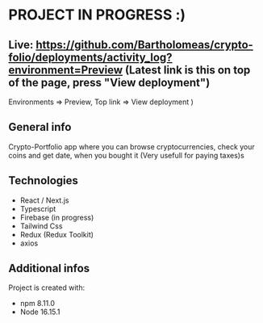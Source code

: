 # PROJECT IN PROGRESS :)

## Live: https://github.com/Bartholomeas/crypto-folio/deployments/activity_log?environment=Preview (Latest link is this on top of the page, press "View deployment")

Environments => Preview, Top link => View deployment )

## General info

Crypto-Portfolio app where you can browse cryptocurrencies, check your coins and get date, when you bought it (Very usefull for paying taxes)s

## Technologies

- React / Next.js
- Typescript
- Firebase (in progress)
- Tailwind Css
- Redux (Redux Toolkit)
- axios

## Additional infos

Project is created with:

- npm 8.11.0
- Node 16.15.1
